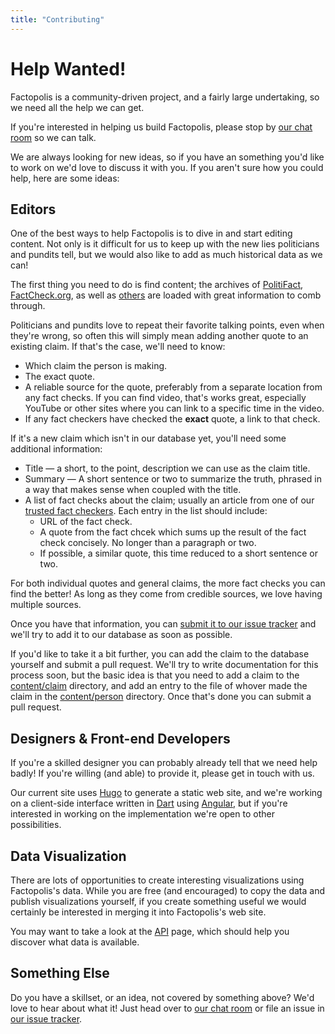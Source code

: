 ```yaml
---
title: "Contributing"
---
```


# Help Wanted!

Factopolis is a community-driven project, and a fairly large
undertaking, so we need all the help we can get.

If you're interested in helping us build Factopolis, please stop by
[our chat room](https://gitter.im/factopolis/) so we can talk.

We are always looking for new ideas, so if you have an something you'd
like to work on we'd love to discuss it with you. If you aren't sure
how you could help, here are some ideas:

## Editors

One of the best ways to help Factopolis is to dive in and start
editing content.  Not only is it difficult for us to keep up with the
new lies politicians and pundits tell, but we would also like to add
as much historical data as we can!

The first thing you need to do is find content; the archives of
[PolitiFact](http://www.politifact.com/truth-o-meter/statements/),
[FactCheck.org](http://www.factcheck.org/the-factcheck-wire/), as well
as [others](/checker) are loaded with great information to comb
through.

Politicians and pundits love to repeat their favorite talking points,
even when they're wrong, so often this will simply mean adding another
quote to an existing claim.  If that's the case, we'll need to know:

 * Which claim the person is making.
 * The exact quote.
 * A reliable source for the quote, preferably from a separate
   location from any fact checks.  If you can find video, that's works
   great, especially YouTube or other sites where you can link to a
   specific time in the video.
 * If any fact checkers have checked the **exact** quote, a link to
   that check.

If it's a new claim which isn't in our database yet, you'll need some
additional information:

 * Title — a short, to the point, description we can use as the claim
   title.
 * Summary — A short sentence or two to summarize the truth, phrased
   in a way that makes sense when coupled with the title.
 * A list of fact checks about the claim; usually an article from one
   of our [trusted fact checkers](/checker).  Each entry in the list
   should include:
   * URL of the fact check.
   * A quote from the fact chcek which sums up the result of the fact
     check concisely.  No longer than a paragraph or two.
   * If possible, a similar quote, this time reduced to a short
     sentence or two.

For both individual quotes and general claims, the more fact checks
you can find the better!  As long as they come from credible sources,
we love having multiple sources.

Once you have that information, you can [submit it to our issue
tracker](https://github.com/factopolis/factopolis/issues/new) and
we'll try to add it to our database as soon as possible.

If you'd like to take it a bit further, you can add the claim to the
database yourself and submit a pull request.  We'll try to write
documentation for this process soon, but the basic idea is that you
need to add a claim to the
[content/claim](https://github.com/factopolis/factopolis/tree/master/content/claim)
directory, and add an entry to the file of whover made the claim in
the
[content/person](https://github.com/factopolis/factopolis/tree/master/content/person)
directory.  Once that's done you can submit a pull request.

## Designers & Front-end Developers

If you're a skilled designer you can probably already tell that we
need help badly!  If you're willing (and able) to provide it, please
get in touch with us.

Our current site uses [Hugo](http://www.gohugo.io) to generate a
static web site, and we're working on a client-side interface written
in [Dart](http://www.dartlang.org) using
[Angular](https://webdev.dartlang.org/angular/), but if you're
interested in working on the implementation we're open to other
possibilities.

## Data Visualization

There are lots of opportunities to create interesting visualizations
using Factopolis's data.  While you are free (and encouraged) to copy
the data and publish visualizations yourself, if you create something
useful we would certainly be interested in merging it into
Factopolis's web site.

You may want to take a look at the [API](/api) page, which should help
you discover what data is available.

## Something Else

Do you have a skillset, or an idea, not covered by something above?
We'd love to hear about what it! Just head over to [our chat
room](https://gitter.im/factopolis/) or file an issue in [our issue
tracker](https://github.com/factopolis/factopolis/issues/new).

